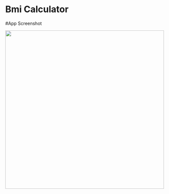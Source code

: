 # Bmi Calculator

#App Screenshot

<img src="https://user-images.githubusercontent.com/67529119/192234252-e9982c23-f1bf-4309-8811-4aefda15309d.jpeg" height="500"/>
